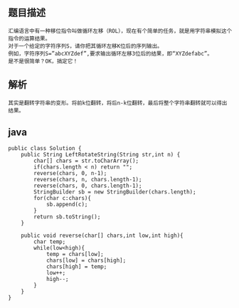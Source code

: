 ## 题目描述

    汇编语言中有一种移位指令叫做循环左移（ROL），现在有个简单的任务，就是用字符串模拟这个指令的运算结果。
    对于一个给定的字符序列S，请你把其循环左移K位后的序列输出。
    例如，字符序列S=”abcXYZdef”,要求输出循环左移3位后的结果，即“XYZdefabc”。
    是不是很简单？OK，搞定它！


## 解析

    其实是翻转字符串的变形。将前k位翻转，将后n-k位翻转，最后将整个字符串翻转就可以得出结果。
    
## java
    
    public class Solution {  
        public String LeftRotateString(String str,int n) {  
            char[] chars = str.toCharArray();          
            if(chars.length < n) return "";   
            reverse(chars, 0, n-1);  
            reverse(chars, n, chars.length-1);  
            reverse(chars, 0, chars.length-1);  
            StringBuilder sb = new StringBuilder(chars.length);  
            for(char c:chars){  
                sb.append(c);  
            }  
            return sb.toString();  
        }  
          
        public void reverse(char[] chars,int low,int high){  
            char temp;  
            while(low<high){  
                temp = chars[low];  
                chars[low] = chars[high];  
                chars[high] = temp;  
                low++;  
                high--;  
            }  
        }  
    }  